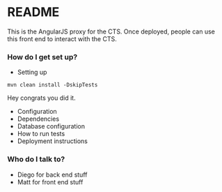 # README #

This is the AngularJS proxy for the CTS. Once deployed, people can use this front end to interact with the CTS.

### How do I get set up? ###

* Setting up

`mvn clean install -DskipTests`

Hey congrats you did it.

* Configuration
* Dependencies
* Database configuration
* How to run tests
* Deployment instructions

### Who do I talk to? ###

* Diego for back end stuff
* Matt for front end stuff